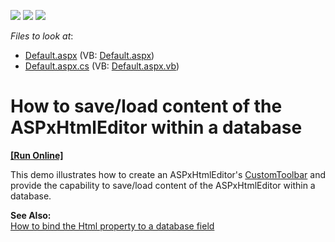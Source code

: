 <!-- default badges list -->
![](https://img.shields.io/endpoint?url=https://codecentral.devexpress.com/api/v1/VersionRange/128545148/13.1.4%2B)
[![](https://img.shields.io/badge/Open_in_DevExpress_Support_Center-FF7200?style=flat-square&logo=DevExpress&logoColor=white)](https://supportcenter.devexpress.com/ticket/details/E2225)
[![](https://img.shields.io/badge/📖_How_to_use_DevExpress_Examples-e9f6fc?style=flat-square)](https://docs.devexpress.com/GeneralInformation/403183)
<!-- default badges end -->
<!-- default file list -->
*Files to look at*:

* [Default.aspx](./CS/WebSite/Default.aspx) (VB: [Default.aspx](./VB/WebSite/Default.aspx))
* [Default.aspx.cs](./CS/WebSite/Default.aspx.cs) (VB: [Default.aspx.vb](./VB/WebSite/Default.aspx.vb))
<!-- default file list end -->
# How to save/load content of the ASPxHtmlEditor within a database
<!-- run online -->
**[[Run Online]](https://codecentral.devexpress.com/e2225/)**
<!-- run online end -->


<p>This demo illustrates how to create an ASPxHtmlEditor's <a href="http://documentation.devexpress.com/#AspNet/DevExpressWebASPxHtmlEditorCustomToolbarMembersTopicAll">CustomToolbar</a> and provide the capability to save/load content of the ASPxHtmlEditor within a database.</p><p><strong>See Also:</strong><br />
<a href="https://www.devexpress.com/Support/Center/p/E377">How to bind the Html property to a database field</a></p>

<br/>


